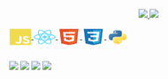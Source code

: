
<div align="center">
  	<a href="https://github.com/PereiraMatheuSilva">
  	<img height="150em" src="https://github-readme-stats.vercel.app/api?username=PereiraMatheuSilva&show_icons=true&theme=dark&include_all_commits=true&count_private=true"/>
  	<img height="130em" src="https://github-readme-stats.vercel.app/api/top-langs/?username=PereiraMatheuSilva&layout=compact&langs_count=7&theme=dark"/>
</div>
  
<div style="display: inline_block"><br>
  <img align="center" alt="matheuspereira-Js" height="30" width="40" src="https://raw.githubusercontent.com/devicons/devicon/master/icons/javascript/javascript-plain.svg">
  <img align="center" alt="matheuspereira-React" height="30" width="40" src="https://raw.githubusercontent.com/devicons/devicon/master/icons/react/react-original.svg">
  <img align="center" alt="matheuspereira-HTML" height="30" width="40" src="https://raw.githubusercontent.com/devicons/devicon/master/icons/html5/html5-original.svg">
  <img align="center" alt="matheuspereira-CSS" height="30" width="40" src="https://raw.githubusercontent.com/devicons/devicon/master/icons/css3/css3-original.svg">
  <img align="center" alt="matheuspereira-Python" height="30" width="40" src="https://raw.githubusercontent.com/devicons/devicon/master/icons/python/python-original.svg">
</div>
  
  ##
  
<div> 
	<a href="https://www.youtube.com/channel/UC5fkjUxY4t0UzFdAX-nI45w" target="_blank"><img src="https://img.shields.io/badge/YouTube-FF0000?style=for-the-badge&logo=youtube&logoColor=white" target="_blank"></a>
	<a href="https://www.instagram.com/p.matheusilva/" target="_blank"><img src="https://img.shields.io/badge/-Instagram-%23E4405F?style=for-the-badge&logo=instagram&logoColor=white" target="_blank"></a>
	<a href="https://discord.gg/matheus.pdasilva#3771" target="_blank"><img src="https://img.shields.io/badge/Discord-7289DA?style=for-the-badge&logo=discord&logoColor=white" target="_blank"></a> 
	<a href = "mailto:matheus856@gmail.com"><img src="https://img.shields.io/badge/-Gmail-%23333?style=for-the-badge&logo=gmail&logoColor=white" target="_blank"></a> 
</div>
